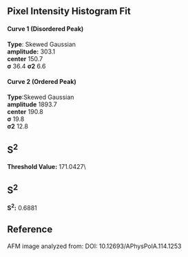 ## Pixel Intensity Histogram Fit

#### Curve 1 (Disordered Peak)
**Type**: Skewed Gaussian\
**amplitude:** 303.1\
**center** 150.7\
**σ** 36.4
**σ2** 6.6


#### Curve 2 (Ordered Peak)
**Type**:Skewed Gaussian\
**amplitude** 1893.7\
**center** 190.8\
**σ** 19.8\
**σ2** 12.8


## S<sup>2</sup>
**Threshold Value:** 171.0427\
## S<sup>2</sup>
**S<sup>2</sup>:** 0.6881












## Reference
AFM image analyzed from:
DOI: 10.12693/APhysPolA.114.1253 
